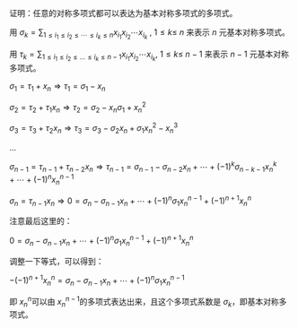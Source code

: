 证明：任意的对称多项式都可以表达为基本对称多项式的多项式。

用 $\sigma_k=\sum_{1\leq i_1\leq i_2\leq\cdots\leq i_k\leq n}x_{i_1}x_{i_2}\cdots x_{i_k}$ , $1\leq k\leq$ $n$ 来表示 $n$ 元基本对称多项式。

用 $\tau_k=\sum_{1\leq i_1\leq i_2\leq \dots\leq i_k\leq n-1}x_{i_1}x_{i_2}\cdots x_{i_k}$, $1\leq k\leq$ $n-1$ 来表示 $n-1$ 元基本对称多项式。

$\sigma_1=\tau_1+x_n\Rightarrow \tau_1=\sigma_1-x_n$

$\sigma_2=\tau_2+\tau_1 x_n\Rightarrow \tau_2=\sigma_2-x_n\sigma_1+x_n^2$

$\sigma_3=\tau_3+\tau_2 x_n\Rightarrow \tau_3=\sigma_3-\sigma_2 x_n+\sigma_1x_n^2-x_n^3$

...

$\sigma_{n-1}=\tau_{n-1}+\tau_{n-2}x_n\Rightarrow \tau_{n-1}=\sigma_{n-1}-\sigma_{n-2}x_n+\cdots+(-1)^k\sigma_{n-k-1}x_n^k+\cdots+(-1)^nx_n^{n-1}$

$\sigma_n=\tau_{n-1}x_n\Rightarrow 0=\sigma_n-\sigma_{n-1}x_n+\cdots+(-1)^n\sigma_1x_n^{n-1}+(-1)^{n+1}x_n^n$

注意最后这里的：

$0=\sigma_n-\sigma_{n-1}x_n+\cdots+(-1)^n\sigma_1x_n^{n-1}+(-1)^{n+1}x_n^n$

调整一下等式，可以得到：

$-(-1)^{n+1}x_n^n=\sigma_n-\sigma_{n-1}x_n+\cdots+(-1)^n\sigma_1x_n^{n-1}$

即 $x_n^n$可以由 $x_n^{n-1}$的多项式表达出来，且这个多项式系数是 $\sigma_k$，即基本对称多项式。
